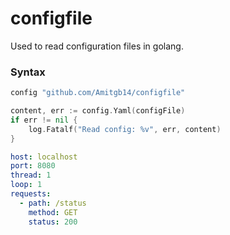 
# configfile

Used to read configuration files in golang.

### Syntax

```go
config "github.com/Amitgb14/configfile"

content, err := config.Yaml(configFile)
if err != nil {
	log.Fatalf("Read config: %v", err, content)
}
```

```yaml
host: localhost
port: 8080
thread: 1
loop: 1
requests:
  - path: /status
    method: GET
    status: 200
```